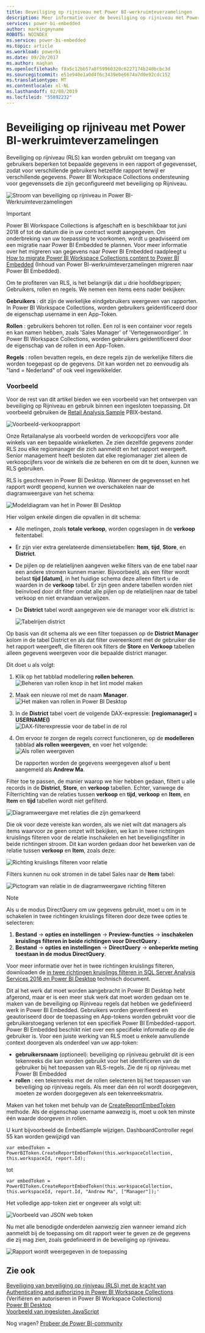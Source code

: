 ```yaml
---
title: Beveiliging op rijniveau met Power BI-werkruimteverzamelingen
description: Meer informatie over de beveiliging op rijniveau met Power BI-Werkruimteverzamelingen
services: power-bi-embedded
author: markingmyname
ROBOTS: NOINDEX
ms.service: power-bi-embedded
ms.topic: article
ms.workload: powerbi
ms.date: 09/20/2017
ms.author: maghan
ms.openlocfilehash: f8a5c12bb57a8f59960320c6227174b240bcbc3d
ms.sourcegitcommit: e51e940e1a0d4f6c3439ebe6674a7d0e92cdc152
ms.translationtype: MT
ms.contentlocale: nl-NL
ms.lasthandoff: 02/08/2019
ms.locfileid: "55892232"
---
```

# <a name="row-level-security-with-power-bi-workspace-collections"></a>Beveiliging op rijniveau met Power BI-werkruimteverzamelingen

Beveiliging op rijniveau (RLS) kan worden gebruikt om toegang van gebruikers beperken tot bepaalde gegevens in een rapport of gegevensset, zodat voor verschillende gebruikers hetzelfde rapport terwijl er verschillende gegevens. Power BI Workspace Collections ondersteuning voor gegevenssets die zijn geconfigureerd met beveiliging op Rijniveau.

![Stroom van beveiliging op rijniveau in Power BI-Werkruimteverzamelingen](media/row-level-security/flow-1.png)

> [!IMPORTANT]
> Power BI Workspace Collections is afgeschaft en is beschikbaar tot juni 2018 of tot de datum die in uw contract wordt aangegeven. Om onderbreking van uw toepassing te voorkomen, wordt u geadviseerd om een migratie naar Power BI Embedded te plannen. Voor meer informatie over het migreren van gegevens naar Power BI Embedded raadpleegt u [How to migrate Power BI Workspace Collections content to Power BI Embedded](https://powerbi.microsoft.com/documentation/powerbi-developer-migrate-from-powerbi-embedded/) (Inhoud van Power BI-werkruimteverzamelingen migreren naar Power BI Embedded).

Om te profiteren van RLS, is het belangrijk dat u drie hoofdbegrippen; Gebruikers, rollen en regels. We nemen een items eens nader bekijken:

**Gebruikers** : dit zijn de werkelijke eindgebruikers weergeven van rapporten. In Power BI Workspace Collections, worden gebruikers geïdentificeerd door de eigenschap username in een App-Token.

**Rollen** : gebruikers behoren tot rollen. Een rol is een container voor regels en kan namen hebben, zoals 'Sales Manager' of 'Vertegenwoordiger'. In Power BI Workspace Collections, worden gebruikers geïdentificeerd door de eigenschap van de rollen in een App-Token.

**Regels** : rollen bevatten regels, en deze regels zijn de werkelijke filters die worden toegepast op de gegevens. Dit kan worden net zo eenvoudig als "land = Nederland" of ook veel ingewikkelder.

### <a name="example"></a>Voorbeeld

Voor de rest van dit artikel bieden we een voorbeeld van het ontwerpen van beveiliging op Rijniveau en gebruik binnen een ingesloten toepassing. Dit voorbeeld gebruiken de [Retail Analysis Sample](https://go.microsoft.com/fwlink/?LinkID=780547) PBIX-bestand.

![Voorbeeld-verkooprapport](media/row-level-security/scenario-2.png)

Onze Retailanalyse als voorbeeld worden de verkoopcijfers voor alle winkels van een bepaalde winkelketen. Ze zien dezelfde gegevens zonder RLS zou elke regiomanager die zich aanmeldt en het rapport weergeeft. Senior management heeft besloten dat elke regiomanager ziet alleen de verkoopcijfers voor de winkels die ze beheren en om dit te doen, kunnen we RLS gebruiken.

RLS is geschreven in Power BI Desktop. Wanneer de gegevensset en het rapport wordt geopend, kunnen we overschakelen naar de diagramweergave van het schema:

![Modeldiagram van het in Power BI Desktop](media/row-level-security/diagram-view-3.png)

Hier volgen enkele dingen die opvallen in dit schema:

* Alle metingen, zoals **totale verkoop**, worden opgeslagen in de **verkoop** feitentabel.
* Er zijn vier extra gerelateerde dimensietabellen: **Item**, **tijd**, **Store**, en **District**.
* De pijlen op de relatielijnen aangeven welke filters van de ene tabel naar een andere stromen kunnen manier. Bijvoorbeeld, als een filter wordt belast **tijd [datum]**, in het huidige schema deze alleen filtert u de waarden in de **verkoop** tabel. Er zijn geen andere tabellen worden niet beïnvloed door dit filter omdat alle pijlen op de relatielijnen naar de tabel verkoop en niet ervandaan verwijzen.
* De **District** tabel wordt aangegeven wie de manager voor elk district is:
  
  ![Tabelrijen district](media/row-level-security/district-table-4.png)

Op basis van dit schema als we een filter toepassen op de **District Manager** kolom in de tabel District en als dat filter overeenkomt met de gebruiker die het rapport weergeeft, die filteren ook filters de **Store** en  **Verkoop** tabellen alleen gegevens weergeven voor die bepaalde district manager.

Dit doet u als volgt:

1. Klik op het tabblad modellering **rollen beheren**.  
   ![Beheren van rollen knop in het lint model maken](media/row-level-security/modeling-tab-5.png)
2. Maak een nieuwe rol met de naam **Manager**.  
   ![Het maken van rollen in Power BI Desktop](media/row-level-security/manager-role-6.png)
3. In de **District** tabel voert de volgende DAX-expressie: **[regiomanager] = USERNAME()**  
   ![DAX-filterexpressie voor de tabel in de rol](media/row-level-security/manager-role-7.png)
4. Om ervoor te zorgen de regels correct functioneren, op de **modelleren** tabblad **als rollen weergeven**, en voer het volgende:  
   ![Als rollen weergeven](media/row-level-security/view-as-roles-8.png)

   De rapporten worden de gegevens weergegeven alsof u bent aangemeld als **Andrew Ma**.

Filter toe te passen, de manier waarop we hier hebben gedaan, filtert u alle records in de **District**, **Store**, en **verkoop** tabellen. Echter, vanwege de Filterrichting van de relaties tussen **verkoop** en **tijd**, **verkoop** en **Item**, en **Item** en **tijd** tabellen wordt niet gefilterd.

![Diagramweergave met relaties die zijn gemarkeerd](media/row-level-security/diagram-view-9.png)

Die ok voor deze vereiste kan worden, als we niet wilt dat managers als items waarvoor ze geen omzet wilt bekijken, we kan in twee richtingen kruislings filteren voor de relatie inschakelen en het beveiligingsfilter in beide richtingen stroom. Dit kan worden gedaan door het bewerken van de relatie tussen **verkoop** en **Item**, zoals deze:

![Richting kruislings filteren voor relatie](media/row-level-security/edit-relationship-10.png)

Filters kunnen nu ook stromen in de tabel Sales naar de **Item** tabel:

![Pictogram van relatie in de diagramweergave richting filteren](media/row-level-security/diagram-view-11.png)

> [!NOTE]
> Als u de modus DirectQuery om uw gegevens gebruikt, moet u om in te schakelen in twee richtingen kruislings filteren door deze twee opties te selecteren:

1. **Bestand** -> **opties en instellingen** -> **Preview-functies** -> **inschakelen kruislings filteren in beide richtingen voor DirectQuery** .
2. **Bestand** -> **opties en instellingen** -> **DirectQuery** -> **onbeperkte meting toestaan in de modus DirectQuery**.

Voor meer informatie over het in twee richtingen kruislings filteren, downloaden de [in twee richtingen kruislings filteren in SQL Server Analysis Services 2016 en Power BI Desktop](https://download.microsoft.com/download/2/7/8/2782DF95-3E0D-40CD-BFC8-749A2882E109/Bidirectional%20cross-filtering%20in%20Analysis%20Services%202016%20and%20Power%20BI.docx) technisch document.

Dit al het werk dat moet worden aangebracht in Power BI Desktop hebt afgerond, maar er is een meer stuk werk dat moet worden gedaan om te maken van de beveiliging op Rijniveau regels dat hebben we gedefinieerd werk in Power BI Embedded. Gebruikers worden geverifieerd en geautoriseerd door de toepassing en App-tokens worden gebruikt voor die gebruikerstoegang verlenen tot een specifiek Power BI Embedded-rapport. Power BI Embedded beschikt niet over een specifieke informatie op die de gebruiker is. Voor een juiste werking van RLS moet u enkele aanvullende context doorgeven als onderdeel van uw app-token:

* **gebruikersnaam** (optioneel): beveiliging op rijniveau gebruikt dit is een tekenreeks die kan worden gebruikt voor het identificeren van de gebruiker bij het toepassen van RLS-regels. Zie de rij op rijniveau met Power BI Embedded
* **rollen** : een tekenreeks met de rollen selecteren bij het toepassen van beveiliging op rijniveau regels. Als meer dan één rol wordt doorgegeven, moeten ze worden doorgegeven als een tekenreeksmatrix.

Maken van het token met behulp van de [CreateReportEmbedToken](https://docs.microsoft.com/dotnet/api/microsoft.powerbi.security.powerbitoken?redirectedfrom=MSDN) methode. Als de eigenschap username aanwezig is, moet u ook ten minste één waarde doorgeven in rollen.

U kunt bijvoorbeeld de EmbedSample wijzigen. DashboardController regel 55 kan worden gewijzigd van

    var embedToken = PowerBIToken.CreateReportEmbedToken(this.workspaceCollection, this.workspaceId, report.Id);

tot

    var embedToken = PowerBIToken.CreateReportEmbedToken(this.workspaceCollection, this.workspaceId, report.Id, "Andrew Ma", ["Manager"]);'

Het volledige app-token ziet er ongeveer als volgt uit:

![Voorbeeld van JSON web token](media/row-level-security/app-token-string-12.png)

Nu met alle benodigde onderdelen aanwezig zien wanneer iemand zich aanmeldt bij de toepassing om dit rapport weer te geven ze de gegevens die zij mag zien, zoals gedefinieerd in de beveiliging op rijniveau.

![Rapport wordt weergegeven in de toepassing](media/row-level-security/dashboard-13.png)

## <a name="see-also"></a>Zie ook

[Beveiliging van beveiliging op rijniveau (RLS) met de kracht van](https://powerbi.microsoft.com/documentation/powerbi-admin-rls/)  
[Authenticating and authorizing in Power BI Workspace Collections](app-token-flow.md) (Verifiëren en autoriseren in Power BI Workspace Collections)  
[Power BI Desktop](https://powerbi.microsoft.com/documentation/powerbi-desktop-get-the-desktop/)  
[Voorbeeld van ingesloten JavaScript](https://microsoft.github.io/PowerBI-JavaScript/demo/)  

Nog vragen? [Probeer de Power BI-community](http://community.powerbi.com/)
